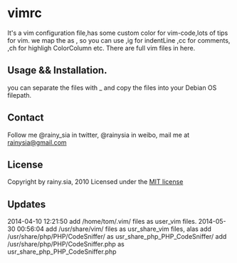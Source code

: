 vimrc
=====

It's a vim configuration file,has some custom color for vim-code,lots of tips for vim.
we map the <Leader> as , 
    so you can use ,ig for indentLine  ,cc for comments, ,ch for highligh ColorColumn etc.
    There are full vim files in here.

Usage && Installation.
---------------------------------
you can separate the files with _  and copy the files into your Debian OS filepath.


Contact
---------------------------------
Follow me @rainy_sia in twitter, @rainysia in weibo, mail me at rainysia@gmail.com 

License
---------------------------------
Copyright by rainy.sia, 2010 Licensed under the [MIT license](http://www.opensource.org/licenses/mit-license.php)

Updates
---------------------------------
2014-04-10 12:21:50 add /home/tom/.vim/ files as user_vim files.
2014-05-30 00:56:04 add /usr/share/vim/ files as usr_share_vim files, alas 
                    add /usr/share/php/PHP/CodeSniffer/ as usr_share_php_PHP_CodeSniffer/
                    add /usr/share/php/PHP/CodeSniffer.php as usr_share_php_PHP_CodeSniffer.php